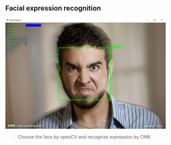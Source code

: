 Facial expression recognition
-------

![angry](./angry.JPG)

> Choose the face by openCV and recognize expression by CNN
